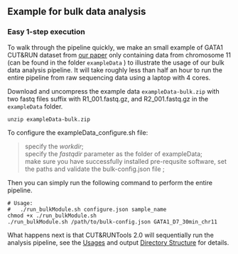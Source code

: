 ## Example for bulk data analysis
### Easy 1-step execution

To walk through the pipeline quickly, we make an small example of GATA1 CUT&RUN dataset from [our paper](https://genomebiology.biomedcentral.com/articles/10.1186/s13059-019-1802-4) only containing data from chromosome 11 (can be found in the folder `exampleData` ) to illustrate the usage of our bulk data analysis pipeline. It will take roughly less than half an hour to run the entire pipeline from raw sequencing data using a laptop with 4 cores.

Download and uncompress the example data `exampleData-bulk.zip` with two fastq files suffix with R1_001.fastq.gz, and R2_001.fastq.gz in the `exampleData` folder.

```
unzip exampleData-bulk.zip
```

To configure the exampleData_configure.sh file:   
> specify the *workdir*;  
  specify the *fastqdir* parameter as the folder of exampleData;  
  make sure you have successfully installed pre-requsite software, set the paths and validate the bulk-config.json file ;  

Then you can simply run the following command to perform the entire pipeline.

```
# Usage:
#   ./run_bulkModule.sh configure.json sample_name
chmod +x ./run_bulkModule.sh   
./run_bulkModule.sh /path/to/bulk-config.json GATA1_D7_30min_chr11
```

What happens next is that CUT&RUNTools 2.0 will sequentially run the analysis pipeline, see the [Usages](./bulk-USAGE.md) and output [Directory Structure](./bulk-DIRECTORY.md) for details. 




